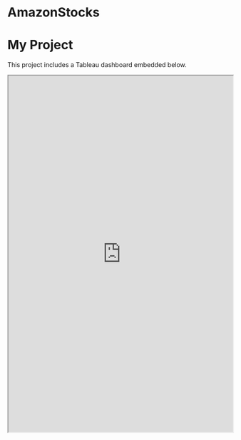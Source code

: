 # AmazonStocks
# My Project

This project includes a Tableau dashboard embedded below.

<div align="center">
  <iframe src="https://public.tableau.com/views/Amazon_17225340065340/DifferenceHighLow" width="100%" height="800px"></iframe>
</div>
